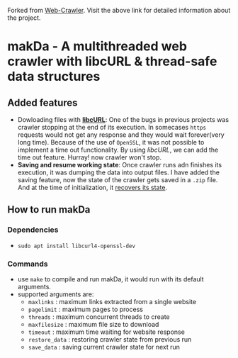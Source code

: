 Forked from [Web-Crawler](https://github.com/ShrutiKatpara/Web-Crawler).
Visit the above link for detailed information about the project.

# makDa - A multithreaded web crawler with libcURL & thread-safe data structures

## Added features

- Dowloading files with [**libcURL**](https://curl.se/libcurl/): One of the bugs in previous projects was crawler stopping at the end of its execution. In somecases `https` requests would not get any response and they would wait forever(very long time). Because of the use of `OpenSSL`, it was not possible to implement a time out functionality. By using _libcURL_, we can add the time out feature. Hurray! now crawler won't stop.
- **Saving and resume working state**: Once crawler runs adn finishes its execution, it was dumping the data into output files. I have added the saving feature, now the state of the crawler gets saved in a `.zip` file. And at the time of initialization, it <ins>recovers its state</ins>.

## How to run makDa

### Dependencies

- `sudo apt install libcurl4-openssl-dev`

### Commands

- use `make` to compile and run makDa, it would run with its default arguments.
- supported arguments are:
  - `maxlinks` : maximum links extracted from a single website
  - `pagelimit` : maximum pages to process
  - `threads` : maximum concurrent threads to create
  - `maxfilesize` : maximum file size to download
  - `timeout` : maximum time waiting for website response
  - `restore_data` : restoring crawler state from previous run
  - `save_data` : saving current crawler state for next run
